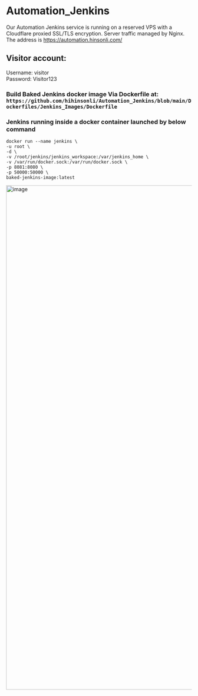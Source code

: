 # Automation_Jenkins
Our Automation Jenkins service is running on a reserved VPS with a Cloudflare proxied SSL/TLS encryption. Server traffic managed by Nginx.
<BR>
The address is https://automation.hinsonli.com/
<BR>
## Visitor account:
Username: visitor
<BR>
Password: Visitor123
<BR>
### Build Baked Jenkins docker image Via Dockerfile at: `https://github.com/hihinsonli/Automation_Jenkins/blob/main/Dockerfiles/Jenkins_Images/Dockerfile`
### Jenkins running inside a docker container launched by below command
```
docker run --name jenkins \
-u root \
-d \
-v /root/jenkins/jenkins_workspace:/var/jenkins_home \
-v /var/run/docker.sock:/var/run/docker.sock \
-p 8081:8080 \
-p 50000:50000 \
baked-jenkins-image:latest
```
<img width="1367" alt="image" src="https://github.com/hihinsonli/Automation_Jenkins/assets/134122199/6cc5cac3-1b89-486f-bad6-8049c1153ef5">

